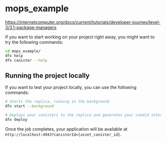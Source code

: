 # mops_example

https://internetcomputer.org/docs/current/tutorials/developer-journey/level-3/3.1-package-managers

If you want to start working on your project right away, you might want to try the following commands:

```bash
cd mops_example/
dfx help
dfx canister --help
```

## Running the project locally

If you want to test your project locally, you can use the following commands:

```bash
# Starts the replica, running in the background
dfx start --background

# Deploys your canisters to the replica and generates your candid interface
dfx deploy
```

Once the job completes, your application will be available at `http://localhost:4943?canisterId={asset_canister_id}`.
